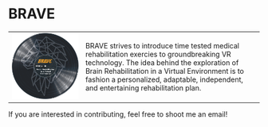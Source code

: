 # BRAVE

[logo]: https://github.com/Kostoeva/BRAVE-Secret/blob/main/logo/brave-logo-full.png "BRAVE Logo"

<table border="0">
 <tr>
    <td><img src="https://github.com/Kostoeva/BRAVE-Secret/blob/main/logo/brave-logo-full.png"></td>
    <td>BRAVE strives to introduce time tested medical rehabilitation exercies to groundbreaking VR technology. The idea behind the exploration of Brain Rehabilitation in a Virtual Environment is to fashion a personalized, adaptable, independent, and entertaining rehabilitation plan.</td>
 </tr>
</table>

If you are interested in contributing, feel free to shoot me an email!

